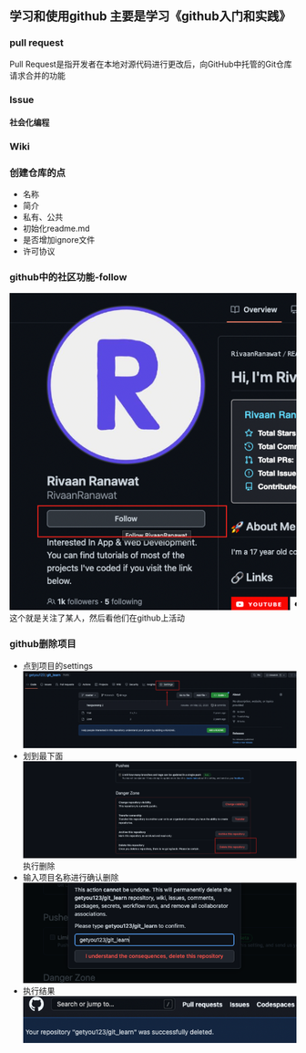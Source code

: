 ## 学习和使用github 主要是学习《github入门和实践》

### 


### pull request
Pull Request是指开发者在本地对源代码进行更改后，向GitHub中托管的Git仓库请求合并的功能

### Issue

#### 社会化编程

### Wiki


### 创建仓库的点
- 名称
- 简介
- 私有、公共
- 初始化readme.md
- 是否增加ignore文件
- 许可协议

### github中的社区功能-follow
![](https://raw.githubusercontent.com/getyou123/git_pic_use/master/zz202301180955919.png) 这个就是关注了某人，然后看他们在github上活动


### github删除项目
- 点到项目的settings ![](https://raw.githubusercontent.com/getyou123/git_pic_use/master/zz202301180949678.png)
- 划到最下面 ![](https://raw.githubusercontent.com/getyou123/git_pic_use/master/zz202301180950442.png) 执行删除
- 输入项目名称进行确认删除 ![](https://raw.githubusercontent.com/getyou123/git_pic_use/master/zz202301180951133.png)
- 执行结果 ![](https://raw.githubusercontent.com/getyou123/git_pic_use/master/zz202301180952544.png)